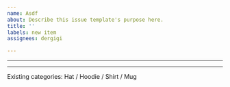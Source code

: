```yaml
---
name: Asdf
about: Describe this issue template's purpose here.
title: ''
labels: new item
assignees: dergigi

---
```


---

---

Existing categories: Hat / Hoodie / Shirt / Mug
